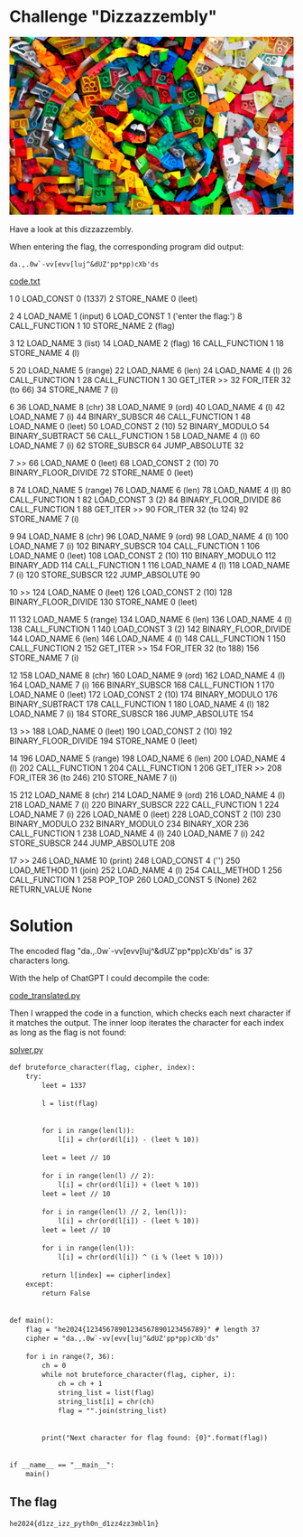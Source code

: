 # Challenge "Dizzazzembly"
![Banner Image](banner.jpg)

Have a look at this dizzazzembly.

When entering the flag, the corresponding program did output:

    da.,.0w`-vv[evv[luj^&dUZ'pp*pp)cXb'ds  

[code.txt](code.txt)

  1           0 LOAD_CONST               0 (1337)
              2 STORE_NAME               0 (leet)

  2           4 LOAD_NAME                1 (input)
              6 LOAD_CONST               1 ('enter the flag:')
              8 CALL_FUNCTION            1
             10 STORE_NAME               2 (flag)

  3          12 LOAD_NAME                3 (list)
             14 LOAD_NAME                2 (flag)
             16 CALL_FUNCTION            1
             18 STORE_NAME               4 (l)

  5          20 LOAD_NAME                5 (range)
             22 LOAD_NAME                6 (len)
             24 LOAD_NAME                4 (l)
             26 CALL_FUNCTION            1
             28 CALL_FUNCTION            1
             30 GET_ITER
        >>   32 FOR_ITER                32 (to 66)
             34 STORE_NAME               7 (i)

  6          36 LOAD_NAME                8 (chr)
             38 LOAD_NAME                9 (ord)
             40 LOAD_NAME                4 (l)
             42 LOAD_NAME                7 (i)
             44 BINARY_SUBSCR
             46 CALL_FUNCTION            1
             48 LOAD_NAME                0 (leet)
             50 LOAD_CONST               2 (10)
             52 BINARY_MODULO
             54 BINARY_SUBTRACT
             56 CALL_FUNCTION            1
             58 LOAD_NAME                4 (l)
             60 LOAD_NAME                7 (i)
             62 STORE_SUBSCR
             64 JUMP_ABSOLUTE           32

  7     >>   66 LOAD_NAME                0 (leet)
             68 LOAD_CONST               2 (10)
             70 BINARY_FLOOR_DIVIDE
             72 STORE_NAME               0 (leet)

  8          74 LOAD_NAME                5 (range)
             76 LOAD_NAME                6 (len)
             78 LOAD_NAME                4 (l)
             80 CALL_FUNCTION            1
             82 LOAD_CONST               3 (2)
             84 BINARY_FLOOR_DIVIDE
             86 CALL_FUNCTION            1
             88 GET_ITER
        >>   90 FOR_ITER                32 (to 124)
             92 STORE_NAME               7 (i)

  9          94 LOAD_NAME                8 (chr)
             96 LOAD_NAME                9 (ord)
             98 LOAD_NAME                4 (l)
            100 LOAD_NAME                7 (i)
            102 BINARY_SUBSCR
            104 CALL_FUNCTION            1
            106 LOAD_NAME                0 (leet)
            108 LOAD_CONST               2 (10)
            110 BINARY_MODULO
            112 BINARY_ADD
            114 CALL_FUNCTION            1
            116 LOAD_NAME                4 (l)
            118 LOAD_NAME                7 (i)
            120 STORE_SUBSCR
            122 JUMP_ABSOLUTE           90

 10     >>  124 LOAD_NAME                0 (leet)
            126 LOAD_CONST               2 (10)
            128 BINARY_FLOOR_DIVIDE
            130 STORE_NAME               0 (leet)

 11         132 LOAD_NAME                5 (range)
            134 LOAD_NAME                6 (len)
            136 LOAD_NAME                4 (l)
            138 CALL_FUNCTION            1
            140 LOAD_CONST               3 (2)
            142 BINARY_FLOOR_DIVIDE
            144 LOAD_NAME                6 (len)
            146 LOAD_NAME                4 (l)
            148 CALL_FUNCTION            1
            150 CALL_FUNCTION            2
            152 GET_ITER
        >>  154 FOR_ITER                32 (to 188)
            156 STORE_NAME               7 (i)

 12         158 LOAD_NAME                8 (chr)
            160 LOAD_NAME                9 (ord)
            162 LOAD_NAME                4 (l)
            164 LOAD_NAME                7 (i)
            166 BINARY_SUBSCR
            168 CALL_FUNCTION            1
            170 LOAD_NAME                0 (leet)
            172 LOAD_CONST               2 (10)
            174 BINARY_MODULO
            176 BINARY_SUBTRACT
            178 CALL_FUNCTION            1
            180 LOAD_NAME                4 (l)
            182 LOAD_NAME                7 (i)
            184 STORE_SUBSCR
            186 JUMP_ABSOLUTE          154

 13     >>  188 LOAD_NAME                0 (leet)
            190 LOAD_CONST               2 (10)
            192 BINARY_FLOOR_DIVIDE
            194 STORE_NAME               0 (leet)

 14         196 LOAD_NAME                5 (range)
            198 LOAD_NAME                6 (len)
            200 LOAD_NAME                4 (l)
            202 CALL_FUNCTION            1
            204 CALL_FUNCTION            1
            206 GET_ITER
        >>  208 FOR_ITER                36 (to 246)
            210 STORE_NAME               7 (i)

 15         212 LOAD_NAME                8 (chr)
            214 LOAD_NAME                9 (ord)
            216 LOAD_NAME                4 (l)
            218 LOAD_NAME                7 (i)
            220 BINARY_SUBSCR
            222 CALL_FUNCTION            1
            224 LOAD_NAME                7 (i)
            226 LOAD_NAME                0 (leet)
            228 LOAD_CONST               2 (10)
            230 BINARY_MODULO
            232 BINARY_MODULO
            234 BINARY_XOR
            236 CALL_FUNCTION            1
            238 LOAD_NAME                4 (l)
            240 LOAD_NAME                7 (i)
            242 STORE_SUBSCR
            244 JUMP_ABSOLUTE          208

 17     >>  246 LOAD_NAME               10 (print)
            248 LOAD_CONST               4 ('')
            250 LOAD_METHOD             11 (join)
            252 LOAD_NAME                4 (l)
            254 CALL_METHOD              1
            256 CALL_FUNCTION            1
            258 POP_TOP
            260 LOAD_CONST               5 (None)
            262 RETURN_VALUE
None


# Solution
The encoded flag "da.,.0w`-vv[evv[luj^&dUZ'pp*pp)cXb'ds" is 37 characters long.

With the help of ChatGPT I could decompile the code:

[code_translated.py](code_translated.py)

Then I wrapped the code in a function, which checks each next character if it matches the output. The inner loop iterates the character for each index as long as the flag is not found:

[solver.py](solver.py)

    def bruteforce_character(flag, cipher, index):
        try:
            leet = 1337

            l = list(flag)


            for i in range(len(l)):
                l[i] = chr(ord(l[i]) - (leet % 10))

            leet = leet // 10

            for i in range(len(l) // 2):
                l[i] = chr(ord(l[i]) + (leet % 10))
            leet = leet // 10

            for i in range(len(l) // 2, len(l)):
                l[i] = chr(ord(l[i]) - (leet % 10))
            leet = leet // 10

            for i in range(len(l)):
                l[i] = chr(ord(l[i]) ^ (i % (leet % 10)))

            return l[index] == cipher[index]
        except:
            return False


    def main():
        flag = "he2024{12345678901234567890123456789}" # length 37
        cipher = "da.,.0w`-vv[evv[luj^&dUZ'pp*pp)cXb'ds"
        
        for i in range(7, 36):
            ch = 0
            while not bruteforce_character(flag, cipher, i):
                ch = ch + 1
                string_list = list(flag)
                string_list[i] = chr(ch)
                flag = "".join(string_list)


            print("Next character for flag found: {0}".format(flag))


    if __name__ == "__main__":
        main()

## The flag
    he2024{d1zz_izz_pyth0n_d1zz4zz3mbl1n}
